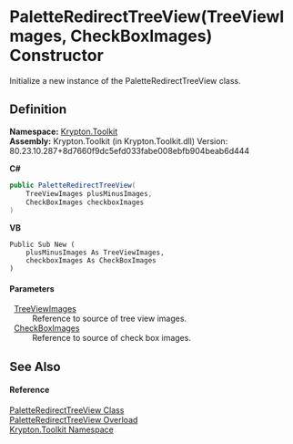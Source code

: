 # PaletteRedirectTreeView(TreeViewImages, CheckBoxImages) Constructor


Initialize a new instance of the PaletteRedirectTreeView class.



## Definition
**Namespace:** <a href="79d2eac2-21f4-54ff-7552-b20c33c30600.md">Krypton.Toolkit</a>  
**Assembly:** Krypton.Toolkit (in Krypton.Toolkit.dll) Version: 80.23.10.287+8d7660f9dc5efd033fabe008ebfb904beab6d444

**C#**
``` C#
public PaletteRedirectTreeView(
	TreeViewImages plusMinusImages,
	CheckBoxImages checkboxImages
)
```
**VB**
``` VB
Public Sub New ( 
	plusMinusImages As TreeViewImages,
	checkboxImages As CheckBoxImages
)
```



#### Parameters
<dl><dt>  <a href="ed170d3e-a6f6-6e77-7adb-61efde70c86d.md">TreeViewImages</a></dt><dd>Reference to source of tree view images.</dd><dt>  <a href="15632ad9-7b77-68fc-60b8-2aea23d5160e.md">CheckBoxImages</a></dt><dd>Reference to source of check box images.</dd></dl>

## See Also


#### Reference
<a href="78bd2320-f935-0881-3a28-62008efe33cf.md">PaletteRedirectTreeView Class</a>  
<a href="e1c6353d-2073-ea4e-33de-35fdd9e51a9a.md">PaletteRedirectTreeView Overload</a>  
<a href="79d2eac2-21f4-54ff-7552-b20c33c30600.md">Krypton.Toolkit Namespace</a>  
